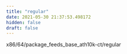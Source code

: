 ```yaml
---
title: "regular"
date: 2021-05-30 21:37:53.498172
hidden: false
draft: false
---
```


x86/64/package_feeds_base_ath10k-ct/regular

